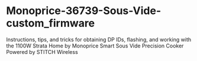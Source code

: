 # Monoprice-36739-Sous-Vide-custom_firmware
Instructions, tips, and tricks for obtaining DP IDs, flashing, and working with the 1100W Strata Home by Monoprice Smart Sous Vide Precision Cooker Powered by STITCH Wireless
